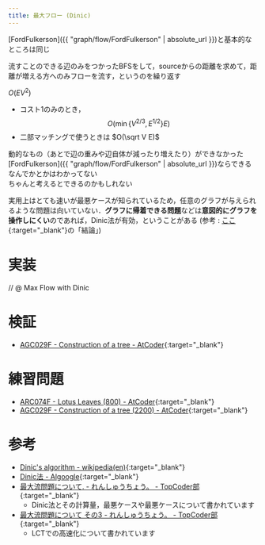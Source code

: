 ```yaml
---
title: 最大フロー (Dinic)
---
```


[FordFulkerson]({{ "graph/flow/FordFulkerson" | absolute_url }})と基本的なところは同じ

流すことのできる辺のみをつかったBFSをして，sourceからの距離を求めて，距離が増える方へのみフローを流す，というのを繰り返す

$O(EV^2)$

* コスト1のみのとき， $$O(\min\{V^{2/3}, E^{1/2}\}E)$$
* 二部マッチングで使うときは $O(\sqrt V E)$

動的なもの（あとで辺の重みや辺自体が減ったり増えたり）ができなかった  
[FordFulkerson]({{ "graph/flow/FordFulkerson" | absolute_url }})ならできる  
なんでかとかはわかってない  
ちゃんと考えるとできるのかもしれない  

実用上はとても速いが最悪ケースが知られているため，任意のグラフが与えられるような問題は向いていない．**グラフに帰着できる問題**などは**意図的にグラフを操作しにくい**のであれば，Dinic法が有効，ということがある (参考 : [ここ](http://topcoder.g.hatena.ne.jp/Mi_Sawa/20140311){:target="_blank"}<!--_-->の「結論」)

# 実装

// @ Max Flow with Dinic

# 検証

* [AGC029F - Construction of a tree - AtCoder](https://atcoder.jp/contests/agc029/submissions/3823160){:target="_blank"}<!--_-->

# 練習問題

* [ARC074F - Lotus Leaves (800) - AtCoder](https://atcoder.jp/contests/arc074/tasks/arc074_d){:target="_blank"}<!--_-->
* [AGC029F - Construction of a tree (2200) - AtCoder](https://atcoder.jp/contests/agc029/tasks/agc029_f){:target="_blank"}<!--_-->

# 参考

* [Dinic's algorithm - wikipedia(en)](https://en.wikipedia.org/wiki/Dinic%27s_algorithm){:target="_blank"}
* [Dinic法 - Algoogle](http://algoogle.hadrori.jp/algorithm/dinic.html){:target="_blank"}
* [最大流問題について. - れんしゅうちょう。 - TopCoder部](http://topcoder.g.hatena.ne.jp/Mi_Sawa/20140311){:target="_blank"}<!--_-->
  * Dinic法とその計算量，最悪ケースや最悪ケースについて書かれています
* [最大流問題について その3 - れんしゅうちょう。 - TopCoder部](http://topcoder.g.hatena.ne.jp/Mi_Sawa/20140320){:target="_blank"}<!--_-->
  * LCTでの高速化について書かれています

